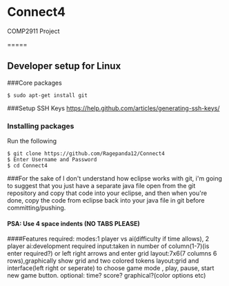 # Connect4
COMP2911 Project

=====
## Developer setup for Linux
###Core packages
```
$ sudo apt-get install git
```

###Setup SSH Keys
https://help.github.com/articles/generating-ssh-keys/

### Installing packages
Run the following
```
$ git clone https://github.com/Ragepanda12/Connect4
$ Enter Username and Password
$ cd Connect4

```

###For the sake of I don't understand how eclipse works with git, i'm going to suggest that you just have a separate java file open from the git repository and copy that code into your eclipse, and then when you're done, copy the code from eclipse back into your java file in git before committing/pushing.

#### PSA: Use 4 space indents (NO TABS PLEASE)

####Features required:
modes:1 player vs ai(difficulty if time allows), 2 player
ai:development required
input:taken in number of column(1-7)(is enter required?) or left right arrows and enter
grid layout:7x6(7 columns 6 rows),graphically show grid and two colored tokens
layout:grid and interface(left right or seperate) to choose game mode , play, pause, start new game button.
optional: time? score? graphical?(color options etc)
